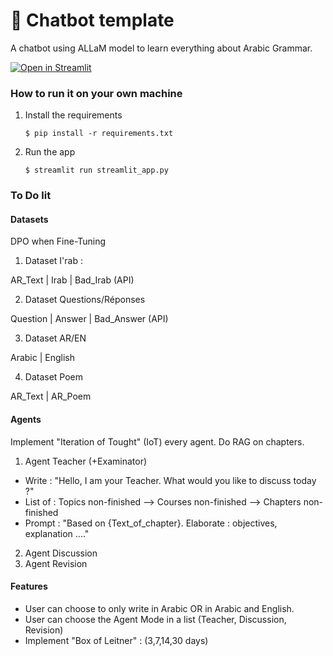 # 💬 Chatbot template

A chatbot using ALLaM model to learn everything about Arabic Grammar.

[![Open in Streamlit](https://static.streamlit.io/badges/streamlit_badge_black_white.svg)](https://ajurrumai.streamlit.app/) 

### How to run it on your own machine

1. Install the requirements

   ```
   $ pip install -r requirements.txt
   ```

2. Run the app

   ```
   $ streamlit run streamlit_app.py
   ```

### To Do lit

#### Datasets 
DPO when Fine-Tuning

1. Dataset I'rab :

AR_Text | Irab | Bad_Irab (API)

2. Dataset Questions/Réponses

Question | Answer | Bad_Answer (API)

3. Dataset AR/EN

Arabic | English 

4. Dataset Poem

AR_Text | AR_Poem

#### Agents

Implement "Iteration of Tought" (IoT) every agent.
Do RAG on chapters.

1. Agent Teacher (+Examinator)

- Write : "Hello, I am your Teacher. What would you like to discuss today ?"
- List of : Topics non-finished --> Courses non-finished --> Chapters non-finished
- Prompt : "Based on {Text_of_chapter}. Elaborate : objectives, explanation ...."

2. Agent Discussion
3. Agent Revision

#### Features
- User can choose to only write in Arabic OR in Arabic and English.
- User can choose the Agent Mode in a list (Teacher, Discussion, Revision)
- Implement "Box of Leitner" : (3,7,14,30 days)
  

